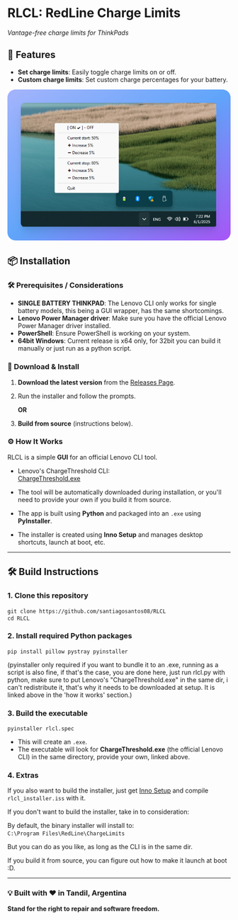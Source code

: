 # RLCL: **RedLine Charge Limits**  
*Vantage-free charge limits for ThinkPads*

## 🚀 Features
- **Set charge limits**: Easily toggle charge limits on or off.
- **Custom charge limits**: Set custom charge percentages for your battery.

![alt text](https://raw.githubusercontent.com/santiagosantos08/RLCL/refs/heads/main/readme_screenshot.png "screenshot of RLCL")

## 📦 Installation

### 🛠️ Prerequisites / Considerations
- **SINGLE BATTERY THINKPAD**: The Lenovo CLI only works for single battery models, this being a GUI wrapper, has the same shortcomings.
- **Lenovo Power Manager driver**: Make sure you have the official Lenovo Power Manager driver installed.
- **PowerShell**: Ensure PowerShell is working on your system.
- **64bit Windows**: Current release is x64 only, for 32bit you can build it manually or just run as a python script.

### 🔽 Download & Install

1. **Download the latest version** from the [Releases Page](https://github.com/santiagosantos08/RLCL/releases/).
2. Run the installer and follow the prompts.

   **OR**

3. **Build from source** (instructions below).

### ⚙️ How It Works

RLCL is a simple **GUI** for an official Lenovo CLI tool.

- Lenovo's ChargeThreshold CLI:  
  [ChargeThreshold.exe](https://download.lenovo.com/pccbbs//thinkvantage_en/metroapps/Vantage/ChargeThreshold/ChargeThreshold.exe)

- The tool will be automatically downloaded during installation, or you'll need to provide your own if you build it from source.

- The app is built using **Python** and packaged into an `.exe` using **PyInstaller**.

- The installer is created using **Inno Setup** and manages desktop shortcuts, launch at boot, etc.

---

## 🛠️ Build Instructions

### 1. Clone this repository
```
git clone https://github.com/santiagosantos08/RLCL
cd RLCL
```
### 2. Install required Python packages
```
pip install pillow pystray pyinstaller
```
(pyinstaller only required if you want to bundle it to an .exe, running as a script is also fine, if that's the case, you are done here, just run rlcl.py with python, make sure to put Lenovo's "ChargeThreshold.exe" in the same dir, i can't redistribute it, that's why it needs to be downloaded at setup. It is linked above in the 'how it works' section.)
### 3. Build the executable
```
pyinstaller rlcl.spec
```
- This will create an `.exe`.
- The executable will look for **ChargeThreshold.exe** (the official Lenovo CLI) in the same directory, provide your own, linked above.

### 4. Extras
If you also want to build the installer, just get [Inno Setup](https://jrsoftware.org/isinfo.php) and compile `rlcl_installer.iss` with it.

If you don't want to build the installer, take in to consideration:

By default, the binary installer will install to:  
`C:\Program Files\RedLine\ChargeLimits`

But you can do as you like, as long as the CLI is in the same dir.

If you build it from source, you can figure out how to make it launch at boot :D.

---

### 💡 Built with ❤️ in Tandil, Argentina  
**Stand for the right to repair and software freedom.**
